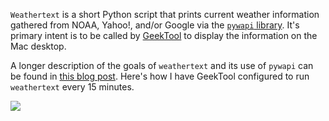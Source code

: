 `Weathertext` is a short Python script that prints current weather information gathered from NOAA, Yahoo!, and/or Google via the [`pywapi` library][1]. It's primary intent is to be called by [GeekTool][2] to display the information on the Mac desktop.

A longer description of the goals of `weathertext` and its use of `pywapi` can be found in [this blog post][3]. Here's how I have GeekTool configured to run `weathertext` every 15 minutes.

<img class="ss" src="http://www.leancrew.com/all-this/images/geektool-weathertext-controlpanel.png" />

[1]: http://code.google.com/p/python-weather-api/
[2]: http://projects.tynsoe.org/en/geektool/
[3]: http://www.leancrew.com/all-this/2009/06/new-weather-script-for-geektool/